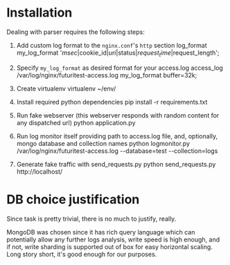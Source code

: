 Installation
============

Dealing with parser requires the following steps:

1) Add custom log format to the `nginx.conf`'s `http` section
    log_format my_log_format '$msec|$cookie_id|$uri|$status|$request_time|$request_length';

2) Specify `my_log_format` as desired format for your access.log
    access_log  /var/log/nginx/futuritest-access.log my_log_format buffer=32k;

3) Create virtualenv
    virtualenv ~/env/

4) Install required python dependencies
    pip install -r requirements.txt

5) Run fake webserver (this webserver responds with random content for any dispatched url)
    python application.py

6) Run log monitor itself providing path to access.log file,
and, optionally, mongo database and collection names
    python logmonitor.py /var/log/nginx/futuritest-access.log --database=test --collection=logs

7) Generate fake traffic with send_requests.py
    python send_requests.py http://localhost/


DB choice justification
=======================

Since task is pretty trivial, there is no much to justify, really.

MongoDB was chosen since it has rich query language which can potentially allow
any further logs analysis, write speed is high enough, and if not, write sharding
is supported out of box for easy horizontal scaling.
Long story short, it's good enough for our purposes.
